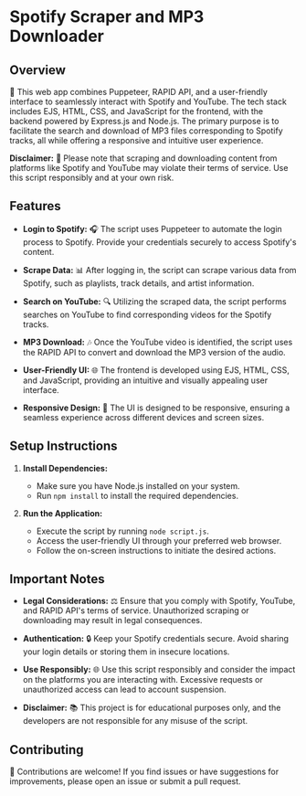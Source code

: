 # Spotify Scraper and MP3 Downloader

## Overview
🎵 This web app combines Puppeteer, RAPID API, and a user-friendly interface to seamlessly interact with Spotify and YouTube. The tech stack includes EJS, HTML, CSS, and JavaScript for the frontend, with the backend powered by Express.js and Node.js. The primary purpose is to facilitate the search and download of MP3 files corresponding to Spotify tracks, all while offering a responsive and intuitive user experience.

**Disclaimer:** 🚨 Please note that scraping and downloading content from platforms like Spotify and YouTube may violate their terms of service. Use this script responsibly and at your own risk.

## Features
- **Login to Spotify:** 🎧 The script uses Puppeteer to automate the login process to Spotify. Provide your credentials securely to access Spotify's content.

- **Scrape Data:** 📊 After logging in, the script can scrape various data from Spotify, such as playlists, track details, and artist information.

- **Search on YouTube:** 🔍 Utilizing the scraped data, the script performs searches on YouTube to find corresponding videos for the Spotify tracks.

- **MP3 Download:** 🎶 Once the YouTube video is identified, the script uses the RAPID API to convert and download the MP3 version of the audio.

- **User-Friendly UI:** 🌐 The frontend is developed using EJS, HTML, CSS, and JavaScript, providing an intuitive and visually appealing user interface.

- **Responsive Design:** 📱 The UI is designed to be responsive, ensuring a seamless experience across different devices and screen sizes.

## Setup Instructions
1. **Install Dependencies:**
   - Make sure you have Node.js installed on your system.
   - Run `npm install` to install the required dependencies.

2. **Run the Application:**
   - Execute the script by running `node script.js`.
   - Access the user-friendly UI through your preferred web browser.
   - Follow the on-screen instructions to initiate the desired actions.

## Important Notes
- **Legal Considerations:** ⚖️ Ensure that you comply with Spotify, YouTube, and RAPID API's terms of service. Unauthorized scraping or downloading may result in legal consequences.

- **Authentication:** 🔒 Keep your Spotify credentials secure. Avoid sharing your login details or storing them in insecure locations.

- **Use Responsibly:** 🌐 Use this script responsibly and consider the impact on the platforms you are interacting with. Excessive requests or unauthorized access can lead to account suspension.

- **Disclaimer:** 📚 This project is for educational purposes only, and the developers are not responsible for any misuse of the script.

## Contributing
🤝 Contributions are welcome! If you find issues or have suggestions for improvements, please open an issue or submit a pull request.
